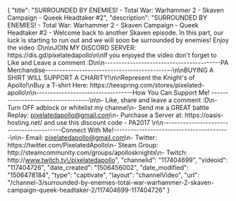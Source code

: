 {
    "title": "SURROUNDED BY ENEMIES! - Total War: Warhammer 2 - Skaven Campaign - Queek Headtaker #2",
    "description": "SURROUNDED BY ENEMIES! - Total War: Warhammer 2 - Skaven Campaign - Queek Headtaker #2 - Welcome back to another Skaven episode. In this part, our luck is starting to run out and we will soon be surrounded by enemies! Enjoy the video :D\n\nJOIN MY DISCORD SERVER: https:\/\/dis.gd\/pixelatedapollo\n\nIf you enjoyed the video don't forget to Like and Leave a comment :D\n\n-----------------------------------------PA Merchandise---------------------------------------------\n\nBUYING A SHIRT WILL SUPPORT A CHARITY!\n\nRepresent the Knight's of Apollo!\nBuy a T-shirt Here: https:\/\/teespring.com\/stores\/pixelated-apollo\n\n----------------------------------How You Can Support Me! -----------------------------------\n\n- Like, share and leave a comment :D\n- Turn OFF adblock or whitelist my channel\n- Send me a GREAT battle Replay: pixelatedapollo@gmail.com\n- Purchase a Server at: https:\/\/oasis-hosting.net\/ and use this discount code - PA2017 \n\n------------------------------------------Connect With Me!-----------------------------------------\n\n- Email: pixelatedapollo@gmail.com\n- Twitter: https:\/\/twitter.com\/PixelatedApollo\n- Steam Group:  http:\/\/steamcommunity.com\/groups\/apollosknights\n- Twitch: http:\/\/www.twitch.tv\/pixelatedapollo",
    "channelid": "117404699",
    "videoid": "117404726",
    "date_created": "1506456002",
    "date_modified": "1506478184",
    "type": "captivate",
    "layout": "channelVideo",
    "url": "\/channel-3\/surrounded-by-enemies-total-war-warhammer-2-skaven-campaign-queek-headtaker-2\/117404699-117404726"
}